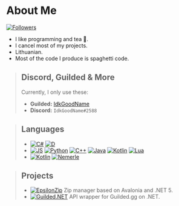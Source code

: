 # About Me

[![Followers](https://img.shields.io/github/followers/IdkGoodName?style=for-the-badge&logo=github)](https://github.com/IdkGoodName)

- I like programming and tea 🍵.
- I cancel most of my projects.
- Lithuanian.
- Most of the code I produce is spaghetti code.

> ## Discord, Guilded & More
> Currently, I only use these:
> - **Guilded:** [IdkGoodName](https://www.guilded.gg/profile/R40Mp0Wd)
> - **Discord:** `IdkGoodName#2588`

> ## Languages
> - [![C#](https://img.shields.io/badge/Uses-C%23-green?style=for-the-badge)](https://github.com/IdkGoodName) [![D](https://img.shields.io/badge/Uses-D-red?style=for-the-badge)](https://github.com/IdkGoodName)
> - [![JS](https://img.shields.io/badge/Knows-JS-yellow?style=for-the-badge)](https://github.com/IdkGoodName) [![Python](https://img.shields.io/badge/Knows-Python-blue?style=for-the-badge)](https://github.com/IdkGoodName) [![C++](https://img.shields.io/badge/Knows-C%2B%2B-purple?style=for-the-badge)](https://github.com/IdkGoodName) [![Java](https://img.shields.io/badge/Knows-Java-yellow?style=for-the-badge)](https://github.com/IdkGoodName) [![Kotlin](https://img.shields.io/badge/Knows-Kotlin-orange?style=for-the-badge)](https://github.com/IdkGoodName) [![Lua](https://img.shields.io/badge/Knows-Lua-darkblue?style=for-the-badge)](https://github.com/IdkGoodName)
> - [![Kotlin](https://img.shields.io/badge/Wants%20to%20learn-Rust-brown?style=for-the-badge)](https://github.com/IdkGoodName) [![Nemerle](https://img.shields.io/badge/Wants%20to%20learn-Nemerle-darkblue?style=for-the-badge)](https://github.com/IdkGoodName)

> ## Projects
> - [![EpsilonZip](https://img.shields.io/badge/Being%20worked%20on-EpsilonZip-red?style=for-the-badge)](https://github.com/IdkGoodName) Zip manager based on Avalonia and .NET 5.
> - [![Guilded.NET](https://img.shields.io/badge/Being%20worked%20on-Guilded.NET-yellow?style=for-the-badge)](https://github.com/IdkGoodName) API wrapper for Guilded.gg on .NET.
